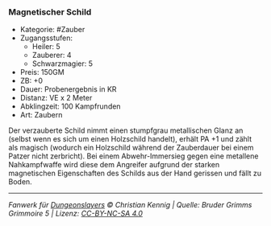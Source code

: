 ### Magnetischer Schild

- Kategorie: #Zauber
- Zugangsstufen:
  - Heiler: 5
  - Zauberer: 4
  - Schwarzmagier: 5
- Preis: 150GM
- ZB: +0
- Dauer: Probenergebnis in KR
- Distanz: VE x 2 Meter
- Abklingzeit: 100 Kampfrunden
- Art: Zaubern

Der verzauberte Schild nimmt einen stumpfgrau metallischen Glanz an (selbst wenn es sich um einen Holzschild handelt), erhält PA +1 und zählt als magisch (wodurch ein Holzschild während der Zauberdauer bei einem Patzer nicht zerbricht). Bei einem Abwehr-Immersieg gegen eine metallene Nahkampfwaffe wird diese dem Angreifer aufgrund der starken magnetischen Eigenschaften des Schilds aus der Hand gerissen und fällt zu Boden.

---

_Fanwerk für [Dungeonslayers](https://www.dungeonslayers.net/) © Christian Kennig | Quelle: Bruder Grimms Grimmoire 5 | Lizenz: [CC-BY-NC-SA 4.0](https://creativecommons.org/licenses/by-nc-sa/4.0/deed.de)_
